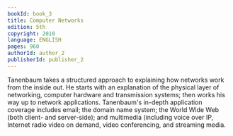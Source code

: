 ```yaml
---
bookId: book_3
title: Computer Networks
edition: 5th
copyright: 2010
language: ENGLISH
pages: 960
authorId: author_2
publisherId: publisher_2
---
```


Tanenbaum takes a structured approach to explaining how networks work from the inside out. He starts with an explanation of the physical layer of networking, computer hardware and transmission systems; then works his way up to network applications. Tanenbaum's in-depth application coverage includes email; the domain name system; the World Wide Web (both client- and server-side); and multimedia (including voice over IP, Internet radio video on demand, video conferencing, and streaming media.

